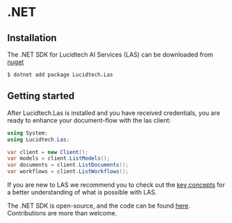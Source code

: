 # .NET

## Installation
The .NET SDK for Lucidtech AI Services (LAS) can be downloaded from 
[nuget](https://www.nuget.org/packages/Lucidtech.Las)

```commandline
$ dotnet add package Lucidtech.Las
```


## Getting started 
After Lucidtech.Las is installed and you have received credentials, 
you are ready to enhance your document-flow with the las client:
```cs
using System;
using Lucidtech.Las;

var client = new Client();
var models = client.ListModels();
var documents = client.ListDocuments();
var workflows = client.ListWorkflows();
```
If you are new to LAS we recommend you to check out the [key concepts](../../concepts) 
for a better understanding of what is possible with LAS.

The .NET SDK is open-source, and the code can be found [here](https://github.com/LucidtechAI/las-sdk-net).
Contributions are more than welcome.
